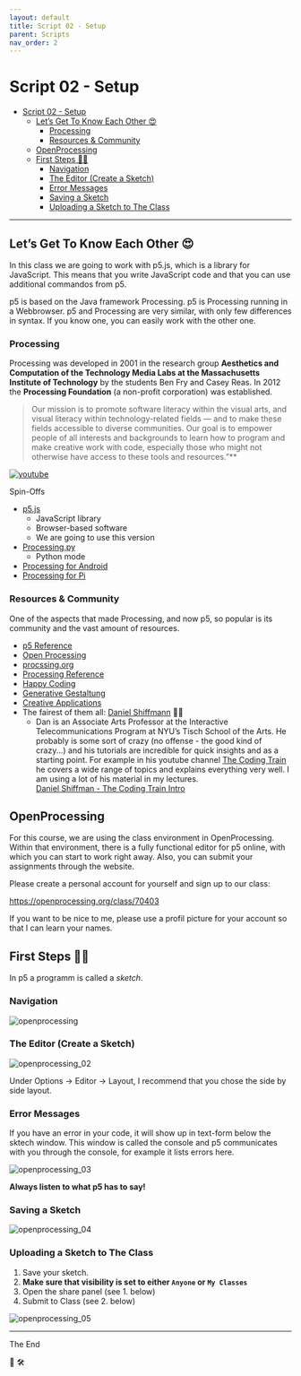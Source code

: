 ```yaml
---
layout: default
title: Script 02 - Setup
parent: Scripts
nav_order: 2
---
```



# Script 02 - Setup

* [Script 02 - Setup](#script-02---setup)
    * [Let’s Get To Know Each Other 😍](#lets-get-to-know-each-other-)
        * [Processing](#processing)
        * [Resources \& Community](#resources--community)
    * [OpenProcessing](#openprocessing)
    * [First Steps 👶🏼](#first-steps-)
        * [Navigation](#navigation)
        * [The Editor (Create a Sketch)](#the-editor-create-a-sketch)
        * [Error Messages](#error-messages)
        * [Saving a Sketch](#saving-a-sketch)
        * [Uploading a Sketch to The Class](#uploading-a-sketch-to-the-class)

---


## Let’s Get To Know Each Other 😍

In this class we are going to work with p5.js, which is a library for JavaScript. This means that you write JavaScript code and that you can use additional commandos from p5.


p5 is based on the Java framework Processing. p5 is Processing running in a Webbrowser. p5 and Processing are very similar, with only few differences in syntax. If you know one, you can easily work with the other one.


### Processing

Processing was developed in 2001 in the research group **Aesthetics and Computation of the Technology Media Labs at the Massachusetts Institute of Technology** by the students Ben Fry and Casey Reas. In 2012 the **Processing Foundation** (a non-profit corporation) was established.

> Our mission is to promote software literacy within the visual arts, and visual literacy within technology-related fields — and to make these fields accessible to diverse communities. Our goal is to empower people of all interests and backgrounds to learn how to program and make creative work with code, especially those who might not otherwise have access to these tools and resources.”**

[![youtube](https://img.youtube.com/vi/_8DMEHxOLQE/0.jpg)](https://www.youtube.com/watch?v=_8DMEHxOLQE)

Spin-Offs

* [p5.js](https://p5js.org/)
    * JavaScript library
    * Browser-based software
    * We are going to use this version
* [Processing.py](https://py.processing.org/)
    * Python mode
* [Processing for Android](https://android.processing.org/)
* [Processing for Pi](https://pi.processing.org/)


### Resources & Community

One of the aspects that made Processing, and now p5, so popular is its community and the vast amount of resources.

* [p5 Reference](https://p5js.org/reference/)
* [Open Processing](https://www.openprocessing.org)
* [procssing.org](https://processing.org)
* [Processing Reference](https://processing.org/reference/)
* [Happy Coding](https://happycoding.io/tutorials/p5js/)
* [Generative Gestaltung](http://www.generative-gestaltung.de)
* [Creative Applications](https://www.creativeapplications.net/category/processing/)
* The fairest of them all: [Daniel Shiffmann](https://shiffman.net/) 🤴🏻
    * Dan is an Associate Arts Professor at the Interactive Telecommunications Program at NYU’s Tisch School of the Arts. He probably is some sort of crazy (no offense - the good kind of crazy...) and his tutorials are incredible for quick insights and as a starting point. For example in his youtube channel [The Coding Train](https://www.youtube.com/channel/UCvjgXvBlbQiydffZU7m1_aw) he covers a wide range of topics and explains everything very well. I am using a lot of his material in my lectures.  
    [Daniel Shiffman - The Coding Train Intro](https://www.youtube.com/watch?v=_t0ZBAk72K8)


## OpenProcessing

For this course, we are using the class environment in OpenProcessing. Within that environment, there is a fully functional editor for p5 online, with which you can start to work right away. Also, you can submit your assignments through the website.

Please create a personal account for yourself and sign up to our class: 

https://openprocessing.org/class/70403  

If you want to be nice to me, please use a profil picture for your account so that I can learn your names.

## First Steps 👶🏼 

In p5 a programm is called a *sketch*.

### Navigation

![openprocessing](img/02/openprocessing.png)


### The Editor (Create a Sketch)

![openprocessing_02](img/02/openprocessing_02.png)


Under Options -> Editor -> Layout, I recommend that you chose the side by side layout.  

### Error Messages

If you have an error in your code, it will show up in text-form below the sktech window. This window is called the console and p5 communicates with you through the console, for example it lists errors here.

![openprocessing_03](img/02/openprocessing_03.png)

**Always listen to what p5 has to say!**

### Saving a Sketch

![openprocessing_04](img/02/openprocessing_04.png)


### Uploading a Sketch to The Class

1. Save your sketch.
2. **Make sure that visibility is set to either `Anyone` or `My Classes`**
3. Open the share panel (see 1. below)
4. Submit to Class (see 2. below)

![openprocessing_05](img/02/openprocessing_05.png)

---

The End  
  
🧰   🛠  